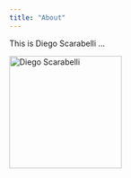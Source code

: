 ```yaml
---
title: "About"
---
```


This is Diego Scarabelli ...

<img class="avatar" src="/images/diego_profile.jpg" alt="Diego Scarabelli" title="Diego Scarabelli" width="200">